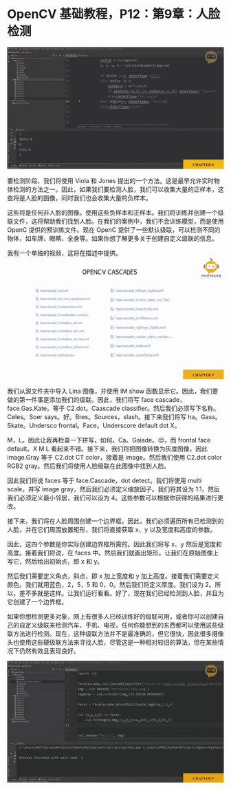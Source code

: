 # OpenCV 基础教程，P12：第9章：人脸检测 

![](img/ee7624d5ac788edf9da2d4cad266c30a_0.png)

要检测阶段，我们将使用 Viola 和 Jones 提出的一个方法。这是最早允许实时物体检测的方法之一。因此，如果我们要检测人脸，我们可以收集大量的正样本，这些将是人脸的图像，同时我们也会收集大量的负样本。

这些将是任何非人脸的图像。使用这些负样本和正样本。我们将训练并创建一个级联文件，这将帮助我们找到人脸。在我们的案例中，我们不会训练模型，而是使用 OpenC 提供的预训练文件。现在 OpenC 提供了一些默认级联，可以检测不同的物体，如车牌、眼睛、全身等。如果你想了解更多关于创建自定义级联的信息。

我有一个单独的视频，这将在描述中提供。![](img/ee7624d5ac788edf9da2d4cad266c30a_2.png)

我们从源文件夹中导入 Lina 图像，并使用 IM show 函数显示它。因此，我们要做的第一件事是添加我们的级联。因此，我们将写 face cascade，face.Gas.Kate。等于 C2.dot。Caascade classifier。然后我们必须写下名称。Celes。Soer says。好。Bres。Sources，slash。接下来我们将写 ha。Gass。Skate。Undersco frontal。Face。Underscore default dot X。

M，L。因此让我再检查一下拼写，如何。Ca。Gaiade。😔，而 frontal face default。X M L 看起来不错。接下来，我们将把图像转换为灰度图像，因此 image.Gray 等于 C2.dot CT color，接着是 image。然后我们使用 C2.dot color RGB2 gray。然后我们将使用人脸级联在此图像中找到人脸。

因此我们将说 faces 等于 face.Cascade，dot detect。我们将使用 multi scale，并写 image gray，然后我们必须定义缩放因子。我们将其设为 1.1，然后我们必须定义最小邻居，我们可以设为 4。这些参数可以根据你获得的结果进行更改。

接下来，我们将在人脸周围创建一个边界框。因此，我们必须遍历所有已检测到的人脸，并在它们周围放置矩形，我们将直接获取 x、y 以及宽度和高度的参数。

因此，这四个参数是你实际创建边界框所需的。因此我们将写 x、y 然后是宽度和高度。接着我们将说，在 faces 中。然后我们就画出矩形。让我们在原始图像上写它，然后给出初始点，即 x 和 y。

然后我们需要定义角点，斜点，即 x 加上宽度和 y 加上高度。接着我们需要定义颜色。我们就用蓝色，2，5，5 和 0，0。然后我们将定义厚度。我们设为 2。所以，差不多就是这样。让我们运行看看。好了，现在我们已经检测到人脸，并且为它创建了一个边界框。

如果你想检测更多对象，网上有很多人已经训练好的级联可用，或者你可以创建自己的自定义级联来检测汽车、手机、电视，任何你能想到的东西都可以使用这些级联方法进行检测。现在，这种级联方法并不是最准确的，但它很快，因此很多摄像头也使用这些硬级联方法来寻找人脸，尽管这是一种相对较旧的算法，但在某些情况下仍然有效且表现良好。

![](img/ee7624d5ac788edf9da2d4cad266c30a_4.png)
